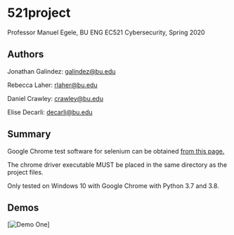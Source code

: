 # 521project
Professor Manuel Egele, BU ENG EC521 Cybersecurity, Spring 2020
## Authors
Jonathan Galindez: galindez@bu.edu

Rebecca Laher: rlaher@bu.edu

Daniel Crawley: crawley@bu.edu

Elise Decarli: decarli@bu.edu

## Summary

Google Chrome test software for selenium can be obtained [from this page.](https://sites.google.com/a/chromium.org/chromedriver/downloads)

The chrome driver executable MUST be placed in the same directory as the project files.

Only tested on Windows 10 with Google Chrome with Python 3.7 and 3.8.

## Demos

[![Demo One](https://youtu.be/FFfhfCvNXc8)]
